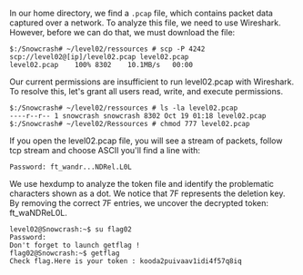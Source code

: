 In our home directory, we find a `.pcap` file, which contains packet data captured over a network. To analyze this file, we need to use Wireshark. However, before we can do that, we must download the file:

```
$:/Snowcrash# ~/level02/ressources # scp -P 4242 scp://level02@[ip]/level02.pcap level02.pcap
level02.pcap    100% 8302    10.1MB/s   00:00
```

Our current permissions are insufficient to run level02.pcap with Wireshark. To resolve this, let's grant all users read, write, and execute permissions.

```
$:/Snowcrash# ~/level02/ressources # ls -la level02.pcap
----r--r-- 1 snowcrash snowcrash 8302 Oct 19 01:18 level02.pcap
$:/Snowcrash# ~/level02/Ressources # chmod 777 level02.pcap
```

If you open the level02.pcap file, you will see a stream of packets, follow tcp stream and choose ASCII you'll find a line with:
```
Password: ft_wandr...NDRel.L0L
```

We use hexdump to analyze the token file and identify the problematic characters shown as a dot.
We notice that 7F represents the deletion key. By removing the correct 7F entries, we uncover the decrypted token: ft_waNDReL0L.

```
level02@Snowcrash:~$ su flag02
Password:
Don't forget to launch getflag !
flag02@Snowcrash:~$ getflag
Check flag.Here is your token : kooda2puivaav1idi4f57q8iq
```

